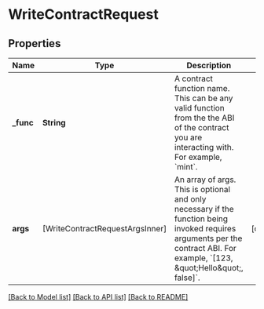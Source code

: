 # WriteContractRequest

## Properties
Name | Type | Description | Notes
------------ | ------------- | ------------- | -------------
**_func** | **String** | A contract function name. This can be any valid function from the the ABI of the contract you are interacting with. For example, &#x60;mint&#x60;. | 
**args** | [WriteContractRequestArgsInner] | An array of args. This is optional and only necessary if the function being invoked requires arguments per the contract ABI. For example, &#x60;[123, \&quot;Hello\&quot;, false]&#x60;. | [optional] 

[[Back to Model list]](../README.md#documentation-for-models) [[Back to API list]](../README.md#documentation-for-api-endpoints) [[Back to README]](../README.md)


